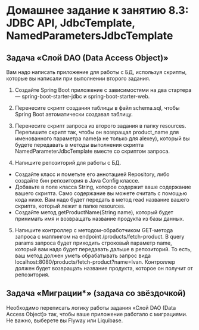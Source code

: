 # Домашнее задание к занятию 8.3: JDBC API, JdbcTemplate, NamedParametersJdbcTemplate
## Задача «Слой DAO (Data Access Object)»
 Вам надо написать приложение для работы с БД, используя скрипты, которые вы написали при выполнении второго задания.

1. Создайте Spring Boot приложение с зависимостями на два стартера — spring-boot-starter-jdbc и spring-boot-starter-web.

 2. Перенесите скрипт создания таблицы в файл schema.sql, чтобы Spring Boot автоматически создавал таблицу.

3. Перенесите скрипт запроса из второго задания в папку resources. Перепишите скрипт так, чтобы он возвращал product_name для именованного параметра name(а не только для alexey), который вы будете передавать в методы выполнения скрипта NamedParameterJdbcTemplate вместе со скриптом запроса.

4. Напишите репозиторий для работы с БД.

- Создайте класс и пометьте его аннотацией Repository, либо создайте бин репозитория в Java Config классе.
- Добавьте в поле класса String, которое содержит ваше содержание вашего скрипта. Само содержание вы можете считать с помощью кода ниже. Вам надо будет передать в метод read название вашего скрипта, который лежит в папке resources.
- Создайте метод getProductName(String name), который будет принимать имя и возвращать название продукта из базы данных.

 5. Напишите контроллер с методом-обработчиком GET-метода запроса с маппингом на endpoint /products/fetch-product. В query params запроса будет приходить строковый параметр name, который вам надо будет передавать дальше в репозиторий. То есть, ваш метод должен уметь обрабатывать запрос вида localhost:8080/products/fetch-product?name=Ivan. Контроллер должен будет возвращать название продукта, которое он получит от репозитория.

## Задача «Миграции*» (задача со звёздочкой)

 Необходимо переписать логику работы задания «Слой DAO (Data Access Object)» так, чтобы ваше приложение работало с миграциями. Не важно, выберете вы Flyway или Liquibase.


